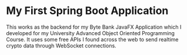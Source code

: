 # My First Spring Boot Application

This works as the backend for my Byte Bank JavaFX Application which I developed for my University Advanced Object Oriented Programming Course.
It uses some free APIs I found across the web to send realtime crypto data through WebSocket connections.
